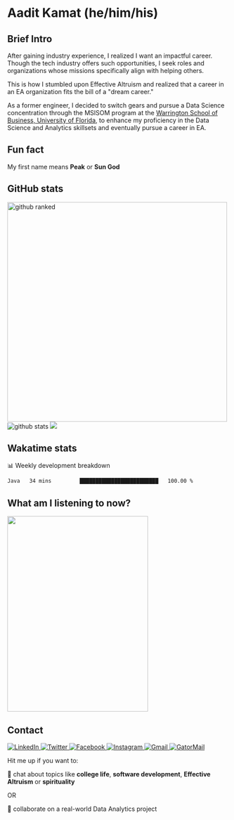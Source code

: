 # Aadit Kamat (he/him/his)

## Brief Intro
After gaining industry experience, I realized I want an impactful career. Though the tech industry offers such opportunities, I seek roles and organizations whose missions specifically align with helping others.

This is how I stumbled upon Effective Altruism and realized that a career in an EA organization fits the bill of a "dream career."

As a former engineer, I decided to switch gears and pursue a Data Science concentration through the MSISOM program at the [Warrington School of Business, University of Florida](https://warrington.ufl.edu/), to enhance my proficiency in the Data Science and Analytics skillsets and eventually pursue a career in EA.

## Fun fact
My first name means **Peak** or **Sun God**

## GitHub stats
<div>
<img src="https://githubranked.com/api/generate?name=aaditkamat" alt="github ranked" height="500" />
<img src="https://github-profile-trophy.vercel.app/?username=aaditkamat&theme=onedark" alt="github stats" /> 
<img src="https://github-readme-streak-stats.herokuapp.com/?user=aaditkamat&theme=react" />
</div>

## Wakatime stats
📊 Weekly development breakdown
<!--START_SECTION:waka-->

```txt
Java   34 mins         █████████████████████████   100.00 %
```

<!--END_SECTION:waka-->

## What am I listening to now?
<img width="320" height="445" src="https://spotify-github-profile.vercel.app/api/view?uid=21w5qrmgsdsccbhg24a2x3fhi&cover_image=true&theme=default&show_offline=false&background_color=121212&interchange=false">

## Contact
<p>
<a href="https://www.linkedin.com/in/aaditkamat">
		<img alt="LinkedIn" src="https://img.shields.io/badge/LinkedIn-0077B5?style=for-the-badge&logo=linkedin&logoColor=white" />
</a>
<a href="https://twitter.com/aaditkamat">
		<img alt="Twitter" src="https://img.shields.io/badge/Twitter-1DA1F2?style=for-the-badge&logo=twitter&logoColor=white" />
</a>
<a href="https://facebook.com/AaditKam">
		<img alt="Facebook" src="https://img.shields.io/badge/Facebook-1877F2?style=for-the-badge&logo=facebook&logoColor=white" />
</a>
<a href="https://instagram.com/aadit_kamat/">
  <img alt="Instagram" src="https://img.shields.io/badge/Instagram-E4405F?style=for-the-badge&logo=instagram&logoColor=white"/>
</a>
<a href="mailto:playful_gambit0f@icloud.com">
   <img alt="Gmail" src="https://img.shields.io/badge/Gmail-D14836?style=for-the-badge&logo=gmail&logoColor=white"/>
</a>
<a href="mailto:aadit.kamat@ufl.edu">
   <img alt="GatorMail" src="https://img.shields.io/badge/Microsoft_Outlook-0078D4?style=for-the-badge&logo=microsoft-outlook&logoColor=white"/>
</a>
</p>

Hit me up if you want to:

💬 chat about topics like **college life**, **software development**, **Effective Altruism** or **spirituality**

OR

👯 collaborate on a real-world Data Analytics project

